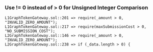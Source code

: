 ### Use != 0 instead of > 0 for Unsigned Integer Comparison

```
L1GraphTokenGateway.sol::201 => require(_amount > 0, "INVALID_ZERO_AMOUNT");
L1GraphTokenGateway.sol::217 => require(maxSubmissionCost > 0, "NO_SUBMISSION_COST");
L2GraphTokenGateway.sol::146 => require(_amount > 0, "INVALID_ZERO_AMOUNT");
L2GraphTokenGateway.sol::238 => if (_data.length > 0) {
```


